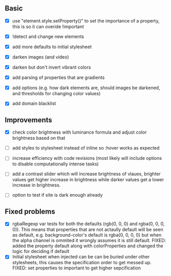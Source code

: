 ## Basic
  - [x] use "element.style.setProperty()" to set the importance of a property, this is so it can overide !important
  - [x] !detect and change new elements
  - [x] add more defaults to initial stylesheet
  - [x] darken images (and video)
  - [x] darken but don't invert vibrant colors
  - [x] add parsing of properties that are gradients
  - [x] add options (e.g. how dark elements are, should images be darkened, and thresholds for changing color values)
  - [x] add domain blacklist


## Improvements
  - [x] check color brightness with luminance formula and adjust color brightness based on that
  - [ ] add styles to stylesheet instead of inline so :hover works as expected
  - [ ] increase efficiency with code revisions (most likely will include options to disable computationally
        intense tasks)
  - [ ] add a contrast slider which will increase brightness of vlaues, brighter values get higher increase in brightness 
        while darker values get a lower increase in brightness.
  - [ ] option to test if site is dark enough already


## Fixed problems
  - [x] rgbaRegexp var tests for both the defaults (rgb(0, 0, 0) and rgba(0, 0, 0, 0)). This means that properties
        that are not actaully default will be seen as default, e.g. background-color's default is rgba(0, 0, 0, 0)
        but when the alpha channel is ommited it wrongly assumes it is still default. 
        FIXED: added the property default along with colorProperties and changed the logic for deciding if default
  - [x] Initial stylesheet when injected can be can be buried under other stylesheets, this causes the specification
        order to get messed up.
        FIXED: set properties to important to get higher sepcification